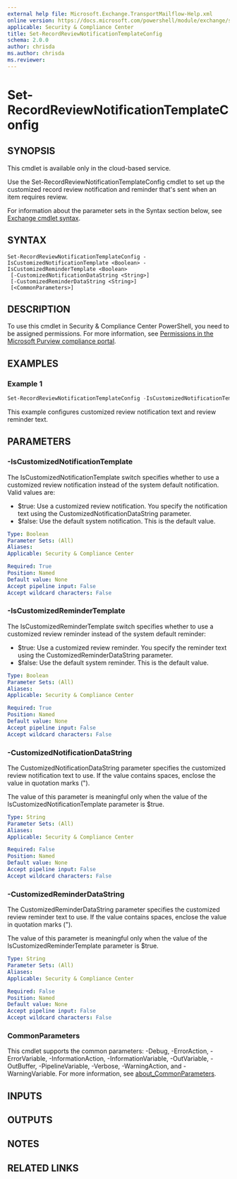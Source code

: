 ```yaml
---
external help file: Microsoft.Exchange.TransportMailflow-Help.xml
online version: https://docs.microsoft.com/powershell/module/exchange/set-recordreviewnotificationtemplateconfig
applicable: Security & Compliance Center
title: Set-RecordReviewNotificationTemplateConfig
schema: 2.0.0
author: chrisda
ms.author: chrisda
ms.reviewer:
---
```


# Set-RecordReviewNotificationTemplateConfig

## SYNOPSIS
This cmdlet is available only in the cloud-based service.

Use the Set-RecordReviewNotificationTemplateConfig cmdlet to set up the customized record review notification and reminder that's sent when an item requires review.

For information about the parameter sets in the Syntax section below, see [Exchange cmdlet syntax](https://docs.microsoft.com/powershell/exchange/exchange-cmdlet-syntax).

## SYNTAX

```
Set-RecordReviewNotificationTemplateConfig -IsCustomizedNotificationTemplate <Boolean> -IsCustomizedReminderTemplate <Boolean>
 [-CustomizedNotificationDataString <String>]
 [-CustomizedReminderDataString <String>]
 [<CommonParameters>]
```

## DESCRIPTION
To use this cmdlet in Security & Compliance Center PowerShell, you need to be assigned permissions. For more information, see [Permissions in the Microsoft Purview compliance portal](https://docs.microsoft.com/microsoft-365/compliance/microsoft-365-compliance-center-permissions).

## EXAMPLES

### Example 1
```powershell
Set-RecordReviewNotificationTemplateConfig -IsCustomizedNotificationTemplate $true -CustomizedNotificationDataString "This is the Contoso notification" -IsCustomizedReminderTemplate $true -CustomizedReminderDataString "This is the Contoso reminder"
```

This example configures customized review notification text and review reminder text.

## PARAMETERS

### -IsCustomizedNotificationTemplate
The IsCustomizedNotificationTemplate switch specifies whether to use a customized review notification instead of the system default notification. Valid values are:

- $true: Use a customized review notification. You specify the notification text using the CustomizedNotificationDataString parameter.
- $false: Use the default system notification. This is the default value.

```yaml
Type: Boolean
Parameter Sets: (All)
Aliases:
Applicable: Security & Compliance Center

Required: True
Position: Named
Default value: None
Accept pipeline input: False
Accept wildcard characters: False
```

### -IsCustomizedReminderTemplate
The IsCustomizedReminderTemplate switch specifies whether to use a customized review reminder instead of the system default reminder:

- $true: Use a customized review reminder. You specify the reminder text using the CustomizedReminderDataString parameter.
- $false: Use the default system reminder. This is the default value.

```yaml
Type: Boolean
Parameter Sets: (All)
Aliases:
Applicable: Security & Compliance Center

Required: True
Position: Named
Default value: None
Accept pipeline input: False
Accept wildcard characters: False
```

### -CustomizedNotificationDataString
The CustomizedNotificationDataString parameter specifies the customized review notification text to use. If the value contains spaces, enclose the value in quotation marks (").

The value of this parameter is meaningful only when the value of the IsCustomizedNotificationTemplate parameter is $true.

```yaml
Type: String
Parameter Sets: (All)
Aliases:
Applicable: Security & Compliance Center

Required: False
Position: Named
Default value: None
Accept pipeline input: False
Accept wildcard characters: False
```

### -CustomizedReminderDataString
The CustomizedReminderDataString parameter specifies the customized review reminder text to use. If the value contains spaces, enclose the value in quotation marks (").

The value of this parameter is meaningful only when the value of the IsCustomizedReminderTemplate parameter is $true.

```yaml
Type: String
Parameter Sets: (All)
Aliases:
Applicable: Security & Compliance Center

Required: False
Position: Named
Default value: None
Accept pipeline input: False
Accept wildcard characters: False
```

### CommonParameters
This cmdlet supports the common parameters: -Debug, -ErrorAction, -ErrorVariable, -InformationAction, -InformationVariable, -OutVariable, -OutBuffer, -PipelineVariable, -Verbose, -WarningAction, and -WarningVariable. For more information, see [about_CommonParameters](https://go.microsoft.com/fwlink/p/?LinkID=113216).

## INPUTS

###  

## OUTPUTS

###  

## NOTES

## RELATED LINKS
